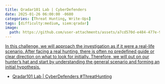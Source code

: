 ```yaml
---
title: Qradar101 Lab | CyberDefenders
date: 2025-01-26 06:00:00 -0600
categories: [Threat Hunting, Write-Ups]
tags: [difficulty:medium, siem:qradar]
image:
  path: https://github.com/user-attachments/assets/a7cd570d-e484-477e-9079-620e690e7fdf
---
```


[In this challenge, we will approach the investigation as if it were a real-life scenario. After facing a real hunting, there is often no predefined guide or clear direction on what to look for initially. Therefore, we will put on our hunter’s hat and start by understanding the general scenario and forming an initial hypothesis.](https://medium.com/@mitzepx01/qradar101-lab-write-up-cyberdefenders-threat-hunting-a552456cdb26/)
- [Qradar101 Lab | CyberDefenders #ThreatHunting](https://medium.com/@mitzepx01/qradar101-lab-write-up-cyberdefenders-threat-hunting-a552456cdb26/)